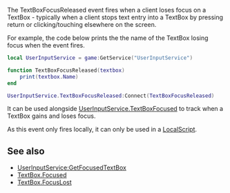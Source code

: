 The TextBoxFocusReleased event fires when a client loses focus on a TextBox - typically when a client stops text entry into a TextBox by pressing return or clicking/touching elsewhere on the screen.

For example, the code below prints the the name of the TextBox losing focus when the event fires.

```lua
local UserInputService = game:GetService("UserInputService")

function TextBoxFocusReleased(textbox)
    print(textbox.Name)
end

UserInputService.TextBoxFocusReleased:Connect(TextBoxFocusReleased)
``` 

It can be used alongside [UserInputService.TextBoxFocused](https://developer.roblox.com/en-us/api-reference/event/UserInputService/TextBoxFocused) to track when a TextBox gains and loses focus.

As this event only fires locally, it can only be used in a [LocalScript](https://developer.roblox.com/en-us/api-reference/class/LocalScript).

See also
--------

*   [UserInputService:GetFocusedTextBox](https://developer.roblox.com/en-us/api-reference/function/UserInputService/GetFocusedTextBox)
*   [TextBox.Focused](https://developer.roblox.com/en-us/api-reference/event/TextBox/Focused)
*   [TextBox.FocusLost](https://developer.roblox.com/en-us/api-reference/event/TextBox/FocusLost)